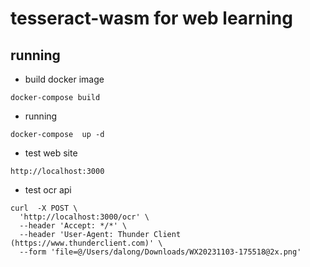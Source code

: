 # tesseract-wasm for web learning


## running 

* build docker image

```code
docker-compose build
```

* running

```code
docker-compose  up -d
```

* test web site 

```code
http://localhost:3000
```

* test ocr  api

```code
curl  -X POST \
  'http://localhost:3000/ocr' \
  --header 'Accept: */*' \
  --header 'User-Agent: Thunder Client (https://www.thunderclient.com)' \
  --form 'file=@/Users/dalong/Downloads/WX20231103-175518@2x.png'
```